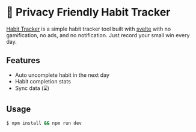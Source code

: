 # 🌱 Privacy Friendly Habit Tracker

[Habit Tracker](https://habit.kotaxdev.com/) is a simple habit tracker tool built with [svelte](https://svelte.dev/) with no gamification, no ads, and no notification. Just record your small win every day.

## Features
- Auto uncomplete habit in the next day
- Habit completion stats
- Sync data (⌛)

## Usage
```bash
$ npm install && npm run dev
```